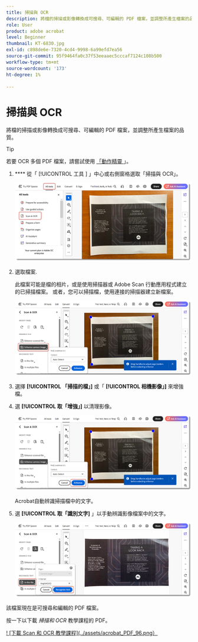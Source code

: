 ```yaml
---
title: 掃描與 OCR
description: 將檔的掃描或影像轉換成可搜尋、可編輯的 PDF 檔案，並調整所產生檔案的品質
role: User
product: adobe acrobat
level: Beginner
thumbnail: KT-6830.jpg
exl-id: c898de6e-7320-4cd4-9998-6a99efd7ea56
source-git-commit: 95f9464fa0c37f53eeaaec5cccaf7124c108b500
workflow-type: tm+mt
source-wordcount: '173'
ht-degree: 1%

---
```


# 掃描與 OCR

將檔的掃描或影像轉換成可搜尋、可編輯的 PDF 檔案，並調整所產生檔案的品質。

>[!TIP]
>
>若要 OCR 多個 PDF 檔案，請嘗試使用 [ 「動作精靈 ](../advanced-tasks/action.md) 」。

1. **** 從「 [!UICONTROL  工具 ] 」中心或右側窗格選取「掃描與 OCR」。

   ![掃描步驟 1](../assets/Scan_1.png)

1. 選取檔案.

   此檔案可能是檔的相片，或是使用掃描器或 Adobe Scan 行動應用程式建立的已掃描檔案。 或者，您可以掃描檔，使用連接的掃描器建立新檔案。

   ![掃描步驟 2](../assets/Scan_2.png)

1. 選擇 **[!UICONTROL 「掃描的檔」]** 或「 **[!UICONTROL 相機影像」]** 來增強檔。

1. 選 **[!UICONTROL 取「增強」]** 以清理影像。

   ![掃描步驟 3](../assets/Scan_3.png)

   Acrobat自動辨識掃描檔中的文字。

1. 選 **[!UICONTROL 取「識別文字]** 」以手動辨識影像檔案中的文字。

   ![掃描步驟 4](../assets/Scan_4.png)

該檔案現在是可搜尋和編輯的 PDF 檔案。

按一下以下載 *掃描和 OCR* 教學課程的 PDF。

[! [下載 Scan 和 OCR 教學課程](../assets/acrobat_PDF_96.png）](../assets/AcrobatDCScan.pdf)
